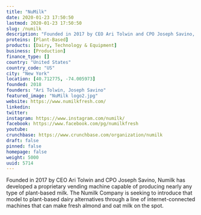 ```yaml
---
title: "NuMilk"
date: 2020-01-23 17:50:50
lastmod: 2020-01-23 17:50:50
slug: /numilk
description: "Founded in 2017 by CEO Ari Tolwin and CPO Joseph Savino, Numilk has developed a proprietary vending machine capable of producing nearly any type of plant-based milk. The Numilk Company is seeking to introduce that model to plant-based dairy alternatives through a line of internet-connected machines that can make fresh almond and oat milk on the spot."
proteins: [Plant-Based]
products: [Dairy, Technology & Equipment]
business: [Production]
finance_type: []
country: "United States"
country_code: "US"
city: "New York"
location: [40.712775, -74.005973]
founded: 2018
founders: "Ari Tolwin, Joseph Savino"
featured_image: "NuMilk logo2.jpg"
website: https://www.numilkfresh.com/
linkedin: 
twitter: 
instagram: https://www.instagram.com/numilk/
facebook: https://www.facebook.com/pg/numilkfresh
youtube: 
crunchbase: https://www.crunchbase.com/organization/numilk
draft: false
pinned: false
homepage: false
weight: 5000
uuid: 5714
---
```

Founded in 2017 by CEO Ari Tolwin and CPO Joseph Savino, Numilk has developed a proprietary vending machine capable of producing nearly any type of plant-based milk. The Numilk Company is seeking to introduce that model to plant-based dairy alternatives through a line of internet-connected machines that can make fresh almond and oat milk on the spot.

